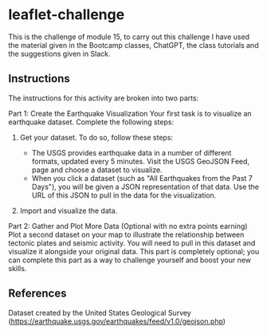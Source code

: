 # leaflet-challenge
This is the challenge of module 15, to carry out this challenge I have used the material given in the Bootcamp classes, ChatGPT, the class tutorials and the suggestions given in Slack.

## Instructions

The instructions for this activity are broken into two parts:

Part 1: Create the Earthquake Visualization
Your first task is to visualize an earthquake dataset. Complete the following steps:

1) Get your dataset. To do so, follow these steps:
   - The USGS provides earthquake data in a number of different formats, updated every 5 minutes. Visit the USGS GeoJSON Feed, page and choose a dataset to visualize.
   - When you click a dataset (such as "All Earthquakes from the Past 7 Days"), you will be given a JSON representation of that data. Use the URL of this JSON to pull in the data for the visualization.

2) Import and visualize the data.    

Part 2: Gather and Plot More Data (Optional with no extra points earning)
Plot a second dataset on your map to illustrate the relationship between tectonic plates and seismic activity. You will need to pull in this dataset and visualize it alongside your original data. This part is completely optional; you can complete this part as a way to challenge yourself and boost your new skills.

## References
Dataset created by the United States Geological Survey (https://earthquake.usgs.gov/earthquakes/feed/v1.0/geojson.php)